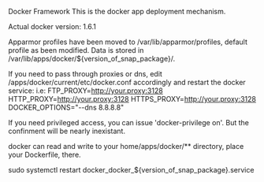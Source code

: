 Docker Framework
This is the docker app deployment mechanism.

Actual docker version: 1.6.1

Apparmor profiles have been moved to /var/lib/apparmor/profiles, default profile as been modified.
Data is stored in /var/lib/apps/docker/${version_of_snap_package}/.

If you need to pass through proxies or dns, edit /apps/docker/current/etc/docker.conf accordingly and restart the docker service:
i.e:
FTP_PROXY=http://your.proxy:3128
HTTP_PROXY=http://your.proxy:3128
HTTPS_PROXY=http://your.proxy:3128
DOCKER_OPTIONS="--dns 8.8.8.8"

If you need privileged access, you can issue 'docker-privilege on'. But the confinment will be nearly inexistant.

docker can read and write to your home/apps/docker/** directory, place your Dockerfile, there.

sudo systemctl restart docker_docker_${version_of_snap_package}.service
